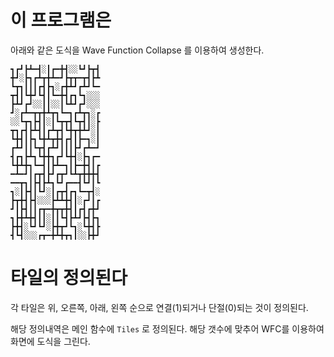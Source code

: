 # 이 프로그램은

아래와 같은 도식을 Wave Function Collapse 를 이용하여 생성한다.

```
┓┏┛┣┻━┫░┃┏━╋┫░░┗┛┣┳┫
╋┛░┣┓┏┻┳╋┻━┛┣┳┳━┳┫┣┻
┗┳┓┃┃┃┏┫┣┓░┏╋┻┛┏┻┛┗━
┳┫┃┗╋┛┗┫┃┗━╋┫┏┓┗┓░░░
┣┻┛┏┛░░┃┃░░┃┗┻┛┏┛░░░
┛░┏┻━┳┳╋┻┳┓┗━┓┏┻┳┓░┏
░░┗┳┓┣┫┃░┃┗┳┳┫┗┳┫┃░┣
┳┓┏┫┣┻┫┃┏┻┳┫┗╋┳╋┻┛░┃
┗╋┫┃┣┓┗╋┻┳╋┫┏┫┃┣━┓░┃
┏┻┛┃┃┗┳┫┏┻┛┃┃┃┣┛┏┻━┛
┫┏┓┣┻┓┗╋╋┓┏┛┗╋┫░┣┓┏━
┗╋┻╋┓┗━┫┃┣┻━┓┃┣━╋┫┃┏
━┻━┛┃┏┳┫┣┛┏┳┛┗┻┳╋╋╋┫
━━┳┓┃┣┫┣┻┓┗┛┏━━┫┗┛┃┗
┓░┃┣┫┃┗┛░┃┏┳┫┏┓┗━┳┫░
┣┳╋┫┣┫░░░┣┻┻╋┫┃░┏┛┃┏
┛┃┣┫┃┃┏┳━╋┳┳╋┫┃┏┫┏╋┛
┓┣╋┻╋┫┃┃░┃┃┗┫┣┻┛┣┫┣┓
┣╋┫░┗┛┗┛░┣╋┳┛┗┓░┗╋┫┣
┫┗┫░░░┏┳━╋┻╋┳┓┃░░┣╋┛

```

# 타일의 정의된다

각 타일은 위, 오른쪽, 아래, 왼쪽 순으로 연결(1)되거나 단절(0)되는 것이 정의된다.

해당 정의내역은 메인 함수에 `Tiles` 로 정의된다. 해당 갯수에 맞추어 WFC를 이용하여 화면에 도식을 그린다.
